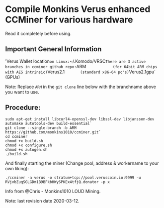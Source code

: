 # Compile Monkins Verus enhanced CCMiner for various hardware
Read it completely before using.

## Important General Information
'Verus Wallet location` on Linux: `~/.Komodo/VRSC`
There are 3 active branches in ccminer github repo:
  `ARM`             (for 64bit ARM chips with AES intrinsic)
  `Verus2.1`        (standard x86-64 pc's)
  `Verus2.1gpu`     (GPUs)

Note: Replace `ARM`  in the `git clone` line below with the branchname above you want to use.

## Procedure:
```
sudo apt-get install libcurl4-openssl-dev libssl-dev libjansson-dev automake autotools-dev build-essential`
git clone --single-branch -b ARM https://github.com/monkins1010/ccminer.git`
cd ccminer
chmod +x build.sh
chmod +x configure.sh
chmod +x autogen.sh
./build.sh
```
And finally starting the miner (Change pool, address & workername to your own liking):
```
./ccminer -a verus -o stratum+tcp://pool.veruscoin.io:9999 -u RVjvbZuqSGLGDm1B9BFkbHWySPKEx4tfjQ.donator -p x
```

Info from @Chris - Monkins1010 LOUD Mining.

Note: last revision date 2020-03-12.
